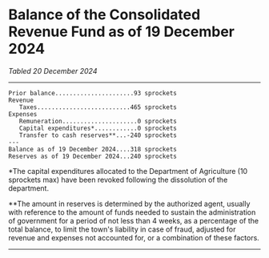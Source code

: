 # Balance of the Consolidated Revenue Fund as of 19 December 2024

*Tabled 20 December 2024*

---

```
Prior balance......................93 sprockets
Revenue
   Taxes..........................465 sprockets
Expenses
   Remuneration.....................0 sprockets
   Capital expenditures*............0 sprockets
   Transfer to cash reserves**...-240 sprockets
---
Balance as of 19 December 2024....318 sprockets
Reserves as of 19 December 2024...240 sprockets
```

*The capital expenditures allocated to the Department of Agriculture (10 sprockets max) have been revoked following the dissolution of the department.

**The amount in reserves is determined by the authorized agent, usually with reference to the amount of funds needed to sustain the administration of government for a period of not less than 4 weeks, as a percentage of the total balance, to limit the town's liability in case of fraud, adjusted for revenue and expenses not accounted for, or a combination of these factors.

---
